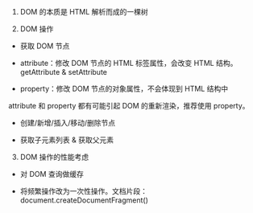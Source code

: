 1. DOM 的本质是 HTML 解析而成的一棵树

2. DOM 操作

  - 获取 DOM 节点

  - attribute：修改 DOM 节点的 HTML 标签属性，会改变 HTML 结构。getAttribute & setAttribute

  - property：修改 DOM 节点的对象属性，不会体现到 HTML 结构中

attribute 和 property 都有可能引起 DOM 的重新渲染，推荐使用 property。

  - 创建/新增/插入/移动/删除节点

  - 获取子元素列表 & 获取父元素

3. DOM 操作的性能考虑

  - 对 DOM 查询做缓存

  - 将频繁操作改为一次性操作。文档片段：document.createDocumentFragment()
